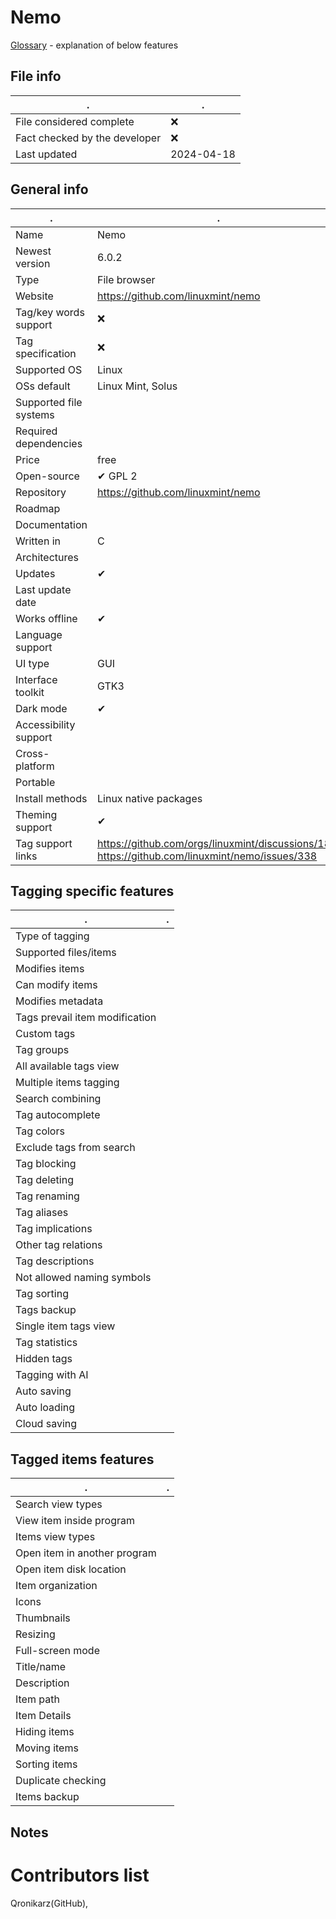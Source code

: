 # Nemo
[Glossary](glossary.md) - explanation of below features

## File info
. | . |
---|---
File considered complete | ❌
Fact checked by the developer | ❌
Last updated | 2024-04-18

## General info
. | . |
---|---
Name | Nemo
Newest version | 6.0.2
Type | File browser
Website | https://github.com/linuxmint/nemo
Tag/key words support | ❌
Tag specification | ❌
Supported OS | Linux
OSs default | Linux Mint, Solus
Supported file systems | 
Required dependencies | 
Price | free
Open-source | ✔ GPL 2
Repository | https://github.com/linuxmint/nemo
Roadmap | 
Documentation | 
Written in | C
Architectures | 
Updates | ✔
Last update date | 
Works offline | ✔
Language support | 
UI type | GUI
Interface toolkit | GTK3
Dark mode | ✔
Accessibility support | 
Cross-platform | 
Portable | 
Install methods | Linux native packages
Theming support | ✔
Tag support links | https://github.com/orgs/linuxmint/discussions/184, https://github.com/linuxmint/nemo/issues/338

## Tagging specific features
. | . |
---|---
Type of tagging | 
Supported files/items | 
Modifies items | 
Can modify items | 
Modifies metadata | 
Tags prevail item modification | 
Custom tags | 
Tag groups | 
All available tags view | 
Multiple items tagging | 
Search combining | 
Tag autocomplete | 
Tag colors | 
Exclude tags from search | 
Tag blocking | 
Tag deleting | 
Tag renaming | 
Tag aliases | 
Tag implications | 
Other tag relations | 
Tag descriptions | 
Not allowed naming symbols | 
Tag sorting | 
Tags backup | 
Single item tags view | 
Tag statistics | 
Hidden tags | 
Tagging with AI | 
Auto saving | 
Auto loading | 
Cloud saving | 

## Tagged items features
. | . |
---|---
Search view types | 
View item inside program | 
Items view types | 
Open item in another program | 
Open item disk location | 
Item organization | 
Icons | 
Thumbnails | 
Resizing | 
Full-screen mode | 
Title/name | 
Description | 
Item path | 
Item Details | 
Hiding items | 
Moving items | 
Sorting items | 
Duplicate checking | 
Items backup | 

## Notes


# Contributors list
Qronikarz(GitHub), 
